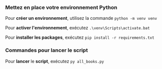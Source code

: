 ### **Mettez en place votre environnement Python**

Pour **créer un environnement**, utilisez la commande `python -m venv venv`

Pour **activer l'environnement**, exécutez `.\venv\Scripts\activate.bat`

Pour ****installer** les **packages****, exécutez `pip install -r requirements.txt`

### **Commandes pour lancer le script**

Pour **lancer** le **script**, exécutez `py all_books.py`